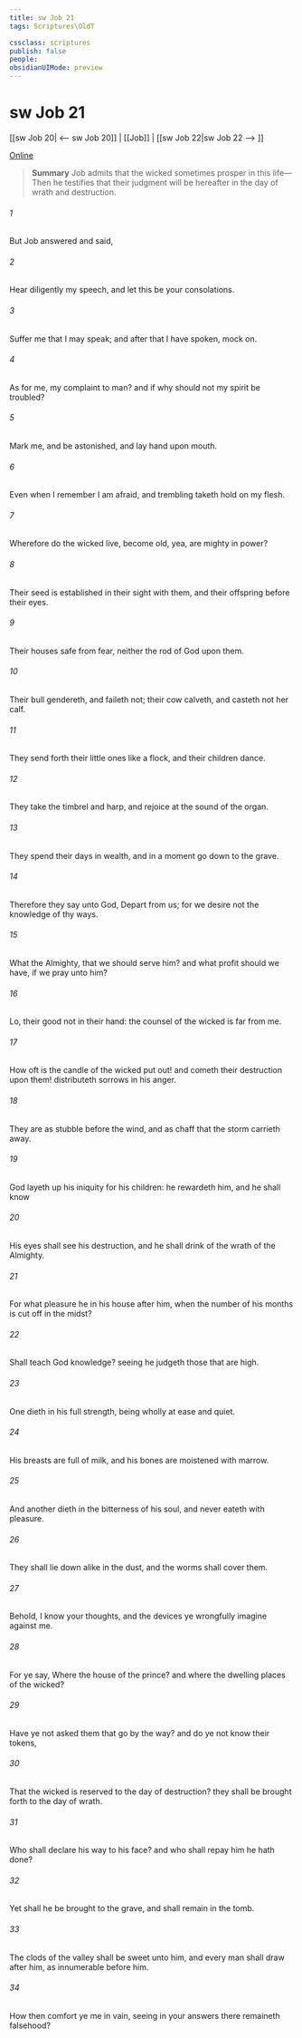 ```yaml
---
title: sw Job 21
tags: Scriptures\OldT

cssclass: scriptures
publish: false
people:
obsidianUIMode: preview
---
```


# sw Job 21
[[sw Job 20| <-- sw Job 20]] | [[Job]] | [[sw Job 22|sw Job 22 --> ]]

[Online](https://churchofjesuschrist.org/study/scriptures/ot/job/21?lang=eng)

> __Summary__
Job admits that the wicked sometimes prosper in this life—Then he testifies that their judgment will be hereafter in the day of wrath and destruction.

###### 1 
But Job answered and said,

###### 2 
Hear diligently my speech, and let this be your consolations.

###### 3 
Suffer me that I may speak; and after that I have spoken, mock on.

###### 4 
As for me,  my complaint to man? and if  why should not my spirit be troubled?

###### 5 
Mark me, and be astonished, and lay  hand upon  mouth.

###### 6 
Even when I remember I am afraid, and trembling taketh hold on my flesh.

###### 7 
Wherefore do the wicked live, become old, yea, are mighty in power?

###### 8 
Their seed is established in their sight with them, and their offspring before their eyes.

###### 9 
Their houses  safe from fear, neither  the rod of God upon them.

###### 10 
Their bull gendereth, and faileth not; their cow calveth, and casteth not her calf.

###### 11 
They send forth their little ones like a flock, and their children dance.

###### 12 
They take the timbrel and harp, and rejoice at the sound of the organ.

###### 13 
They spend their days in wealth, and in a moment go down to the grave.

###### 14 
Therefore they say unto God, Depart from us; for we desire not the knowledge of thy ways.

###### 15 
What  the Almighty, that we should serve him? and what profit should we have, if we pray unto him?

###### 16 
Lo, their good  not in their hand: the counsel of the wicked is far from me.

###### 17 
How oft is the candle of the wicked put out! and  cometh their destruction upon them!  distributeth sorrows in his anger.

###### 18 
They are as stubble before the wind, and as chaff that the storm carrieth away.

###### 19 
God layeth up his iniquity for his children: he rewardeth him, and he shall know 

###### 20 
His eyes shall see his destruction, and he shall drink of the wrath of the Almighty.

###### 21 
For what pleasure  he in his house after him, when the number of his months is cut off in the midst?

###### 22 
Shall  teach God knowledge? seeing he judgeth those that are high.

###### 23 
One dieth in his full strength, being wholly at ease and quiet.

###### 24 
His breasts are full of milk, and his bones are moistened with marrow.

###### 25 
And another dieth in the bitterness of his soul, and never eateth with pleasure.

###### 26 
They shall lie down alike in the dust, and the worms shall cover them.

###### 27 
Behold, I know your thoughts, and the devices  ye wrongfully imagine against me.

###### 28 
For ye say, Where  the house of the prince? and where  the dwelling places of the wicked?

###### 29 
Have ye not asked them that go by the way? and do ye not know their tokens,

###### 30 
That the wicked is reserved to the day of destruction? they shall be brought forth to the day of wrath.

###### 31 
Who shall declare his way to his face? and who shall repay him  he hath done?

###### 32 
Yet shall he be brought to the grave, and shall remain in the tomb.

###### 33 
The clods of the valley shall be sweet unto him, and every man shall draw after him, as  innumerable before him.

###### 34 
How then comfort ye me in vain, seeing in your answers there remaineth falsehood?

